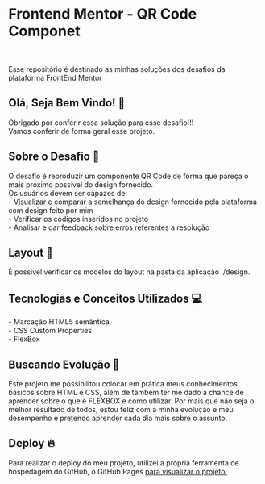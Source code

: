 <!DOCTYPE html>
<html lang="en">
<head>
    <meta charset="UTF-8">
    <meta name="viewport" content="width=device-width, initial-scale=1.0">
    <h1>Frontend Mentor - QR Code Componet</h1>
   <a href="file:///C:/Users/diego/Downloads/qr-code-component-main/qr-code-component-main/index.html"
    title="QR Code Component">
    </a>
    <br>
    <p>Esse repositório é destinado as minhas soluções dos desafios da plataforma FrontEnd Mentor</p>
    <h2>Olá, Seja Bem Vindo! 👋</h2>
    <p>Obrigado por conferir essa solução para esse desafio!!!<br>Vamos conferir de forma geral esse projeto.</p>
    <h2>Sobre o Desafio 🎯</h2>
    <p>O desafio é reproduzir um componente QR Code de forma que pareça o mais próximo possivel do design fornecido.<br>Os usuários devem ser capazes de:<br>- Visualizar e comparar a semelhança do design fornecido pela plataforma com design feito por mim<br>
        - Verificar os códigos inseridos no projeto<br>
        - Analisar e dar feedback sobre erros referentes a resolução
    <h2>Layout 🎨</h2>
    <p>É possivel verificar os modelos do layout na pasta da aplicação ./design.</p>
    <h2>Tecnologias e Conceitos Utilizados 💻</h2>
    <p>- Marcação HTML5 semântica<br> - CSS Custom Properties<br> - FlexBox</p>
    <h2>Buscando Evolução 🚀</h2>
    <p> Este projeto me possibilitou colocar em prática meus conhecimentos básicos sobre HTML e CSS, além de também ter me dado a chance de aprender sobre o que é FLEXBOX e como utilizar. Por mais que não seja o melhor resultado de todos, estou feliz com a minha evolução e meu desempenho e pretendo aprender cada dia mais sobre o assunto.</p>
    <h2>Deploy 🔥</h2>
    <p>Para realizar o deploy do meu projeto, utilizei a própria ferramenta de hospedagem do GitHub, o GitHub Pages  <a href="https://github.com/hilaryzoia/Frontend-Mentor---Challengers/blob/main/README.md"
    title="Clique Aqui"> para visualizar o projeto.</p>
</head>
<body>
    
</body>
</html>

